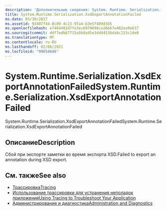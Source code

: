 ```yaml
---
description: 'Дополнительные сведения: System. Runtime. Serialization. Кссдекспортаннотатионфаилед'
title: System.Runtime.Serialization.XsdExportAnnotationFailed
ms.date: 03/30/2017
ms.assetid: 93407f44-8c09-4c23-97a4-b3e5f409d3d5
ms.openlocfilehash: e7464402d7fe3ec6979698ce26b67e482ea9e637
ms.sourcegitcommit: ddf7edb67715a5b9a45e3dd44536dabc153c1de0
ms.translationtype: MT
ms.contentlocale: ru-RU
ms.lasthandoff: 02/06/2021
ms.locfileid: "99654646"
---
```

# <a name="systemruntimeserializationxsdexportannotationfailed"></a><span data-ttu-id="0bcdb-103">System.Runtime.Serialization.XsdExportAnnotationFailed</span><span class="sxs-lookup"><span data-stu-id="0bcdb-103">System.Runtime.Serialization.XsdExportAnnotationFailed</span></span>

<span data-ttu-id="0bcdb-104">System.Runtime.Serialization.XsdExportAnnotationFailed</span><span class="sxs-lookup"><span data-stu-id="0bcdb-104">System.Runtime.Serialization.XsdExportAnnotationFailed</span></span>  
  
## <a name="description"></a><span data-ttu-id="0bcdb-105">Описание</span><span class="sxs-lookup"><span data-stu-id="0bcdb-105">Description</span></span>  

 <span data-ttu-id="0bcdb-106">Сбой при экспорте заметки во время экспорта XSD.</span><span class="sxs-lookup"><span data-stu-id="0bcdb-106">Failed to export an annotation during XSD export.</span></span>  
  
## <a name="see-also"></a><span data-ttu-id="0bcdb-107">См. также</span><span class="sxs-lookup"><span data-stu-id="0bcdb-107">See also</span></span>

- [<span data-ttu-id="0bcdb-108">Трассировка</span><span class="sxs-lookup"><span data-stu-id="0bcdb-108">Tracing</span></span>](index.md)
- [<span data-ttu-id="0bcdb-109">Использование трассировки для устранения неполадок приложения</span><span class="sxs-lookup"><span data-stu-id="0bcdb-109">Using Tracing to Troubleshoot Your Application</span></span>](using-tracing-to-troubleshoot-your-application.md)
- [<span data-ttu-id="0bcdb-110">Администрирование и диагностика</span><span class="sxs-lookup"><span data-stu-id="0bcdb-110">Administration and Diagnostics</span></span>](../index.md)
